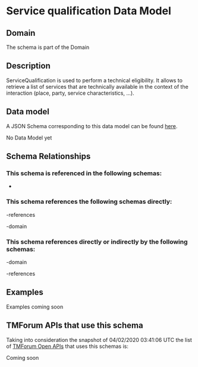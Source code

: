 # Service qualification Data Model

## Domain

The  schema is part of the  Domain

## Description

ServiceQualification is used to perform a technical eligibility. It allows to retrieve a list of services that are technically available in the context of the interaction (place, party, service characteristics, ...).

## Data model

A JSON Schema corresponding to this data model can be found
[here](https://github.com/tmforum-rand/schemas/blob/candidates/Service/ServiceQualification.schema.json).

No Data Model yet

## Schema Relationships

### This schema is referenced in the following schemas:

-

### This schema references the following schemas directly:

-references

-domain

### This schema references directly or indirectly by the following schemas:

-domain

-references



## Examples

Examples coming soon

## TMForum APIs that use this schema

Taking into consideration the snapshot of 04/02/2020 03:41:06 UTC the list of [TMForum Open APIs](https://www.tmforum.org/open-apis/) that uses this schemas is:

Coming soon